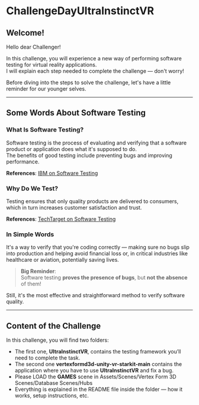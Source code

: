 # ChallengeDayUltraInstinctVR

## Welcome!

Hello dear Challenger!  

In this challenge, you will experience a new way of performing software testing for virtual reality applications.  
I will explain each step needed to complete the challenge — don't worry!

Before diving into the steps to solve the challenge, let's have a little reminder for our younger selves.

---

## Some Words About Software Testing

### What Is Software Testing?

Software testing is the process of evaluating and verifying that a software product or application does what it's supposed to do.  
The benefits of good testing include preventing bugs and improving performance.  

**References**: [IBM on Software Testing](https://www.ibm.com/think/topics/software-testing)

### Why Do We Test?

Testing ensures that only quality products are delivered to consumers, which in turn increases customer satisfaction and trust.  

**References**: [TechTarget on Software Testing](https://www.techtarget.com/whatis/definition/software-testing)

### In Simple Words

It's a way to verify that you're coding correctly — making sure no bugs slip into production and helping avoid financial loss or, in critical industries like healthcare or aviation, potentially saving lives.  

> **Big Reminder**:  
> Software testing **proves the presence of bugs**, but **not the absence** of them!  

Still, it's the most effective and straightforward method to verify software quality.

---

## Content of the Challenge

In this challenge, you will find two folders:  

- The first one, **UltraInstinctVR**, contains the testing framework you’ll need to complete the task.
- The second one **vertexformd3d-unity-vr-starkit-main** contains the application where you have to use **UltraInstinctVR** and fix a bug.
- Please LOAD the **GAMES** scene in Assets/Scenes/Vertex Form 3D Scenes/Database Scenes/Hubs  
- Everything is explained in the README file inside the folder — how it works, setup instructions, etc.
